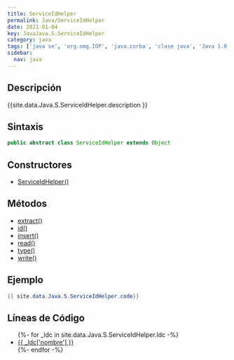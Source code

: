```yaml
---
title: ServiceIdHelper
permalink: Java/ServiceIdHelper
date: 2021-01-04
key: JavaJava.S.ServiceIdHelper
category: java
tags: ['java se', 'org.omg.IOP', 'java.corba', 'clase java', 'Java 1.0']
sidebar: 
  nav: java
---
```


## Descripción
{{site.data.Java.S.ServiceIdHelper.description }}

## Sintaxis
~~~java
public abstract class ServiceIdHelper extends Object
~~~

## Constructores
* [ServiceIdHelper()](/Java/ServiceIdHelper/ServiceIdHelper/)

## Métodos
* [extract()](/Java/ServiceIdHelper/extract)
* [id()](/Java/ServiceIdHelper/id)
* [insert()](/Java/ServiceIdHelper/insert)
* [read()](/Java/ServiceIdHelper/read)
* [type()](/Java/ServiceIdHelper/type)
* [write()](/Java/ServiceIdHelper/write)

## Ejemplo
~~~java
{{ site.data.Java.S.ServiceIdHelper.code}}
~~~

## Líneas de Código
<ul>
{%- for _ldc in site.data.Java.S.ServiceIdHelper.ldc -%}
   <li>
       <a href="{{_ldc['url'] }}">{{ _ldc['nombre'] }}</a>
   </li>
{%- endfor -%}
</ul>
